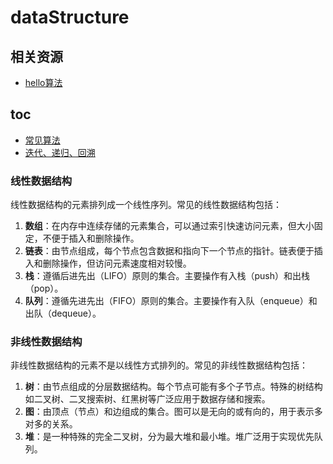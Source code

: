 # dataStructure

## 相关资源

- [hello算法](https://www.hello-algo.com/)

## toc

- [常见算法](./algo)
- [迭代、递归、回溯](./01iterateAndRecursion.md)

### 线性数据结构

线性数据结构的元素排列成一个线性序列。常见的线性数据结构包括：

1. **数组**：在内存中连续存储的元素集合，可以通过索引快速访问元素，但大小固定，不便于插入和删除操作。
2. **链表**：由节点组成，每个节点包含数据和指向下一个节点的指针。链表便于插入和删除操作，但访问元素速度相对较慢。
3. **栈**：遵循后进先出（LIFO）原则的集合。主要操作有入栈（push）和出栈（pop）。
4. **队列**：遵循先进先出（FIFO）原则的集合。主要操作有入队（enqueue）和出队（dequeue）。

### 非线性数据结构

非线性数据结构的元素不是以线性方式排列的。常见的非线性数据结构包括：

1. **树**：由节点组成的分层数据结构。每个节点可能有多个子节点。特殊的树结构如二叉树、二叉搜索树、红黑树等广泛应用于数据存储和搜索。
2. **图**：由顶点（节点）和边组成的集合。图可以是无向的或有向的，用于表示多对多的关系。
3. **堆**：是一种特殊的完全二叉树，分为最大堆和最小堆。堆广泛用于实现优先队列。
